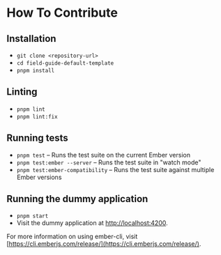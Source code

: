 # How To Contribute

## Installation

- `git clone <repository-url>`
- `cd field-guide-default-template`
- `pnpm install`

## Linting

- `pnpm lint`
- `pnpm lint:fix`

## Running tests

- `pnpm test` – Runs the test suite on the current Ember version
- `pnpm test:ember --server` – Runs the test suite in "watch mode"
- `pnpm test:ember-compatibility` – Runs the test suite against multiple Ember versions

## Running the dummy application

- `pnpm start`
- Visit the dummy application at [http://localhost:4200](http://localhost:4200).

For more information on using ember-cli, visit [https://cli.emberjs.com/release/](https://cli.emberjs.com/release/).
